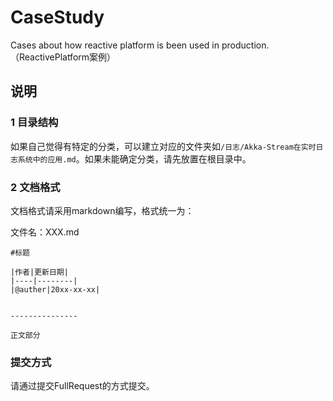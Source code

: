 # CaseStudy
Cases about how reactive platform is been used in production.（ReactivePlatform案例）

## 说明

### 1 目录结构

如果自己觉得有特定的分类，可以建立对应的文件夹如`/日志/Akka-Stream在实时日志系统中的应用.md`。如果未能确定分类，请先放置在根目录中。

### 2 文档格式

文档格式请采用markdown编写，格式统一为：

文件名：XXX.md

```
#标题

|作者|更新日期|
|----|--------|
|@auther|20xx-xx-xx|


---------------

正文部分

```

### 提交方式

请通过提交FullRequest的方式提交。


